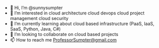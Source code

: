 - 👋 Hi, I’m @sunnysumpter
- 👀 I’m interested in cloud architecture cloud devops cloud project management cloud security
- 🌱 I’m currently learning about cloud based infrastructure (PaaS, IaaS, SaaS, Python, Java, C#)
- 💞️ I’m looking to collaborate on cloud based projects
- 📫 How to reach me ProfessorSumpter@gmail.com

<!---
sunnysumpter/sunnysumpter is a ✨ special ✨ repository because its `README.md` (this file) appears on your GitHub profile.
You can click the Preview link to take a look at your changes.
--->
